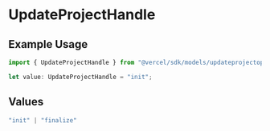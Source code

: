 # UpdateProjectHandle

## Example Usage

```typescript
import { UpdateProjectHandle } from "@vercel/sdk/models/updateprojectop.js";

let value: UpdateProjectHandle = "init";
```

## Values

```typescript
"init" | "finalize"
```